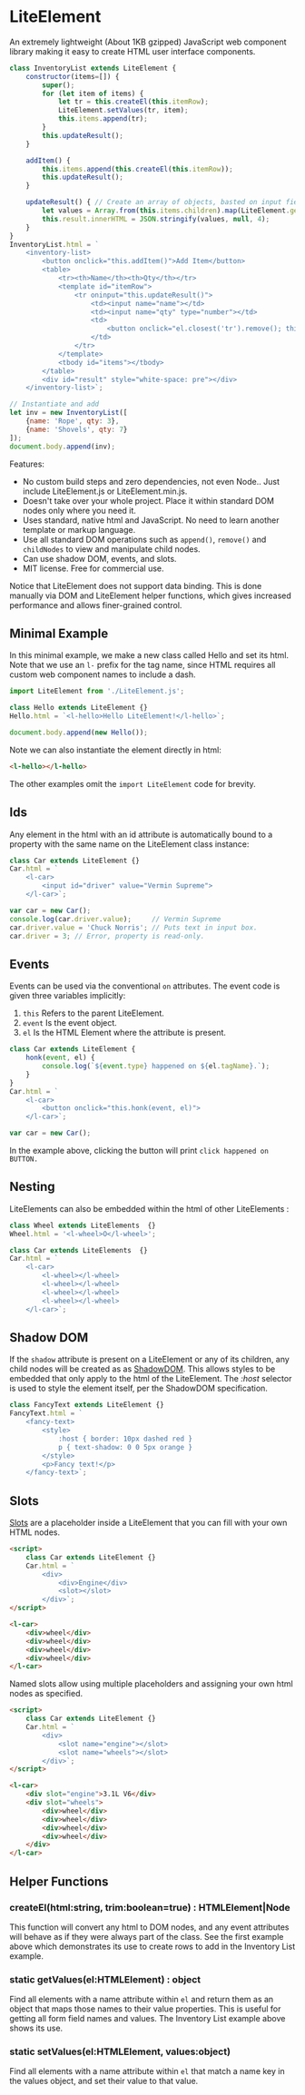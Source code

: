 # LiteElement

An extremely lightweight (About 1KB gzipped) JavaScript web component library making it easy to create HTML user interface components.

```javascript
class InventoryList extends LiteElement {
    constructor(items=[]) {
        super();
        for (let item of items) {
            let tr = this.createEl(this.itemRow);
            LiteElement.setValues(tr, item);
            this.items.append(tr);
        }
        this.updateResult();
    }

    addItem() {
        this.items.append(this.createEl(this.itemRow));
        this.updateResult();
    }

    updateResult() { // Create an array of objects, basted on input field names.
        let values = Array.from(this.items.children).map(LiteElement.getValues).filter(x=>Object.keys(x).length);
        this.result.innerHTML = JSON.stringify(values, null, 4);
    }
}
InventoryList.html = `
    <inventory-list>
        <button onclick="this.addItem()">Add Item</button>
        <table>
            <tr><th>Name</th><th>Qty</th></tr>
            <template id="itemRow">
                <tr oninput="this.updateResult()">
                    <td><input name="name"></td>
                    <td><input name="qty" type="number"></td>
                    <td>
                        <button onclick="el.closest('tr').remove(); this.updateResult()">X</button>
                    </td>
                </tr>
            </template>
            <tbody id="items"></tbody>
        </table>
        <div id="result" style="white-space: pre"></div>
    </inventory-list>`;

// Instantiate and add
let inv = new InventoryList([
    {name: 'Rope', qty: 3},
    {name: 'Shovels', qty: 7}
]);
document.body.append(inv);
```

Features:

- No custom build steps and zero dependencies, not even Node..  Just include LiteElement.js or LiteElement.min.js.
- Doesn't take over your whole project.  Place it within standard DOM nodes only where you need it.
- Uses standard, native html and JavaScript.  No need to learn another template or markup language.
- Use all standard DOM operations such as `append()`, `remove()` and `childNodes` to view and manipulate child nodes.
- Can use shadow DOM, events, and slots.
- MIT license.  Free for commercial use.

Notice that LiteElement does not support data binding.  This is done manually via DOM and LiteElement helper functions, which gives increased performance and allows finer-grained control.

## Minimal Example

In this minimal example, we make a new class called Hello and set its html.  Note that we use an `l-` prefix for the tag name, since HTML requires all custom web component names to include a dash.

```javascript
import LiteElement from './LiteElement.js';

class Hello extends LiteElement {}
Hello.html = `<l-hello>Hello LiteElement!</l-hello>`;

document.body.append(new Hello());
```

Note we can also instantiate the element directly in html:

```html
<l-hello></l-hello>
```

The other examples omit the  `import LiteElement` code for brevity.

## Ids

Any element in the html with an id attribute is automatically bound to a property with the same name on the LiteElement class instance:

```javascript
class Car extends LiteElement {}
Car.html = `
    <l-car>
        <input id="driver" value="Vermin Supreme">
    </l-car>`;

var car = new Car();
console.log(car.driver.value);     // Vermin Supreme
car.driver.value = 'Chuck Norris'; // Puts text in input box.
car.driver = 3; // Error, property is read-only.
```

## Events

Events can be used via the conventional `on` attributes.  The event code is given three variables implicitly:

1. `this` Refers to the parent LiteElement.
2. `event` Is the event object.
3. `el` Is the HTML Element where the attribute is present.

```javascript
class Car extends LiteElement {
    honk(event, el) {
        console.log(`${event.type} happened on ${el.tagName}.`);
    }
}
Car.html = `
    <l-car>
        <button onclick="this.honk(event, el)">
    </l-car>`;

var car = new Car();
```

In the example above, clicking the button will print `click happened on BUTTON.`

## Nesting

LiteElements can also be embedded within the html of other LiteElements :

```javascript
class Wheel extends LiteElements  {}
Wheel.html = '<l-wheel>O</l-wheel>';

class Car extends LiteElements  {}
Car.html = `
    <l-car>
        <l-wheel></l-wheel>
        <l-wheel></l-wheel>
        <l-wheel></l-wheel>
        <l-wheel></l-wheel>
    </l-car>`;
```

## Shadow DOM

If the `shadow` attribute is present on a LiteElement or any of its children, any child nodes will be created as as [ShadowDOM](https://developer.mozilla.org/en-US/docs/Web/Web_Components/Using_shadow_DOM).  This allows styles to be embedded that only apply to the html of the LiteElement.  The *:host* selector is used to style the element itself, per the ShadowDOM specification.

```javascript
class FancyText extends LiteElement {}
FancyText.html = `
    <fancy-text>
        <style>
            :host { border: 10px dashed red }
            p { text-shadow: 0 0 5px orange }
        </style>
        <p>Fancy text!</p>
    </fancy-text>`;
```

## Slots

[Slots](https://developer.mozilla.org/en-US/docs/Web/HTML/Element/slot) are a placeholder inside a LiteElement that you can fill with your own HTML nodes.

```html
<script>
    class Car extends LiteElement {}
    Car.html = `
        <div>
            <div>Engine</div>
            <slot></slot>
        </div>`;
</script>

<l-car>
    <div>wheel</div>
    <div>wheel</div>
    <div>wheel</div>
    <div>wheel</div>
</l-car>
```

Named slots allow using multiple placeholders and assigning your own html nodes as specified.

```html
<script>
    class Car extends LiteElement {}
    Car.html = `
        <div>
            <slot name="engine"></slot>
            <slot name="wheels"></slot>
        </div>`;
</script>

<l-car>
    <div slot="engine">3.1L V6</div>
    <div slot="wheels">        
        <div>wheel</div>
        <div>wheel</div>
        <div>wheel</div>
        <div>wheel</div>
    </div>
</l-car>
```

## Helper Functions

### createEl(html:string, trim:boolean=true) : HTMLElement|Node

This function will convert any html to DOM nodes, and any event attributes will behave as if they were always part of the class.  See the first example above which demonstrates its use to create rows to add in the Inventory List example.

### static getValues(el:HTMLElement) : object

Find all elements with a name attribute within `el` and return them as an object that maps those names to their value properties.  This is useful for getting all form field names and values.  The Inventory List example above shows its use.

### static setValues(el:HTMLElement, values:object) 

Find all elements with a name attribute within `el` that match a name key in the values object, and set their value to that value.



